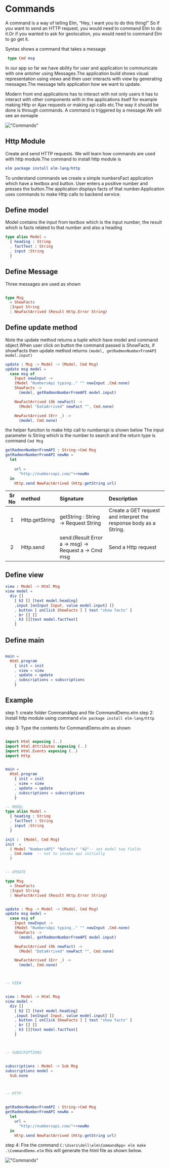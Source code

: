 # Commands

<!-- https://package.elm-lang.org/packages/elm/core/latest/Platform-Cmd -->
A command is a way of telling Elm, “Hey, I want you to do this thing!” So if you want to send an HTTP request, you would need to command Elm to do it.Or if you wanted to ask for geolocation, you would need to command Elm to go get it.

Syntax shows a command that takes a message

```elm
 type Cmd msg
```

<!-- 
https://app.pluralsight.com/player?course=elm-getting-started&author=mike-vansickle&name=elm-getting-started-m3&clip=5&mode=live
-->
In our app so far we have ability for user and application to 
communicate with one antoher using Messages.The application 
build shows visual representation using views and then user
interacts with view by generating  messages.The message tells 
application how we want to update.

Modern front end applications has to interact with not only users
it has to interact with other components with in the applications
itself for example making Http or Ajax requests or making
api calls etc.The way it should be done is through commands.
A command is triggered by a message.We will see an exmaple

!["Commands"](https://github.com/kannans89/ElmRepo/blob/master/images/command.JPG?raw=true)

## Http Module

 Create and send HTTP requests. We will learn how commands are used with http module.The command to install http module is 

 ```elm
elm package install elm-lang/http
 ```

To understand commands we create a simple numbersFact application which have a textbox and button. User enters a positive number and presses the button.The application displays facts of that number.Application uses commands to make Http calls to backend service.

<!-- 
     CONCEPT OF DATA FLOW NumberApi
-->

## Define model

Model contains the input from textbox which is the input number,
the result which is facts related to that number and also a heading

```elm
type alias Model =
  { heading : String
  , factText : String
  , input :String
  }

```

## Define Message

Three messages are used as shown

```elm

type Msg
  = ShowFacts
  |Input String
  | NewFactArrived (Result Http.Error String)

```
## Define update method

Note the update method returns a tuple which have model and command object.When user click on button the command passed is ShowFacts,
if showFacts then update method returns `(model, getRadmonNumberFromAPI model.input)`

```elm
update : Msg -> Model -> (Model, Cmd Msg)
update msg model =
  case msg of
    Input newInput ->
    (Model "NumbersApi typing.." "" newInput ,Cmd.none)
    ShowFacts ->
      (model, getRadmonNumberFromAPI model.input)

    NewFactArrived (Ok newFact) ->
      (Model "DataArrived" newFact "", Cmd.none)

    NewFactArrived (Err _) ->
      (model, Cmd.none)


```

the helper funciton to make http call to numberspi is shown below
The input parameter is String which is the number to search and the return type is command `Cmd Msg`

```elm
getRadmonNumberFromAPI : String->Cmd Msg
getRadmonNumberFromAPI newNo =
  let
    
    url =
      "http://numbersapi.com/"++newNo
  in
    Http.send NewFactArrived (Http.getString url)
```

|Sr No |  method    | Signature| Description
|:----:|:----------|:-------|:------------|
| 1| Http.getString|getString : String -> Request String|Create a GET request and interpret the response body as a String.
|2|Http.send |send:(Result Error a -> msg) -> Request a -> Cmd msg|Send a Http request

## Define view


```elm
view : Model -> Html Msg
view model =
  div []
    [ h2 [] [text model.heading]
    ,input [onInput Input, value model.input] []
    , button [ onClick ShowFacts ] [ text "show facts" ]
    , br [] []
    , h3 [][text model.factText]
    ]


```

## Define main

```elm

main =
  Html.program
    { init = init
    , view = view
    , update = update
    , subscriptions = subscriptions
    }

```

## Example

step 1: create folder CommandApp and file CommandDemo.elm
step 2: 
Install http module using command `elm package install elm-lang/http`

step 3: Type the contents for CommandDemo.elm as shown

```elm

import Html exposing (..)
import Html.Attributes exposing (..)
import Html.Events exposing (..)
import Http


main =
  Html.program
    { init = init
    , view = view
    , update = update
    , subscriptions = subscriptions
    }

-- MODEL
type alias Model =
  { heading : String
  , factText : String
  , input :String
  }

init :  (Model, Cmd Msg)
init  =
  ( Model "NumbersAPI" "NoFacts" "42"-- set model two fields
  , Cmd.none  -- not to invoke api initially
  )


-- UPDATE

type Msg
  = ShowFacts
  |Input String
  | NewFactArrived (Result Http.Error String)


update : Msg -> Model -> (Model, Cmd Msg)
update msg model =
  case msg of
    Input newInput ->
    (Model "NumbersApi typing.." "" newInput ,Cmd.none)
    ShowFacts ->
      (model, getRadmonNumberFromAPI model.input)

    NewFactArrived (Ok newFact) ->
      (Model "DataArrived" newFact "", Cmd.none)

    NewFactArrived (Err _) ->
      (model, Cmd.none)



-- VIEW


view : Model -> Html Msg
view model =
  div []
    [ h2 [] [text model.heading]
    ,input [onInput Input, value model.input] []
    , button [ onClick ShowFacts ] [ text "show facts" ]
    , br [] []
    , h3 [][text model.factText]
    ]



-- SUBSCRIPTIONS


subscriptions : Model -> Sub Msg
subscriptions model =
  Sub.none



-- HTTP


getRadmonNumberFromAPI : String->Cmd Msg
getRadmonNumberFromAPI newNo =
  let
    url =
      "http://numbersapi.com/"++newNo
  in
    Http.send NewFactArrived (Http.getString url)

```

step 4: Fire the command `C:\Users\dell\elm\CommandApp> elm make .\CommandDemo.elm` this will generate the html file as shown below.

!["Commands"](https://github.com/kannans89/ElmRepo/blob/master/images/19_numberapi.PNG?raw=true)
